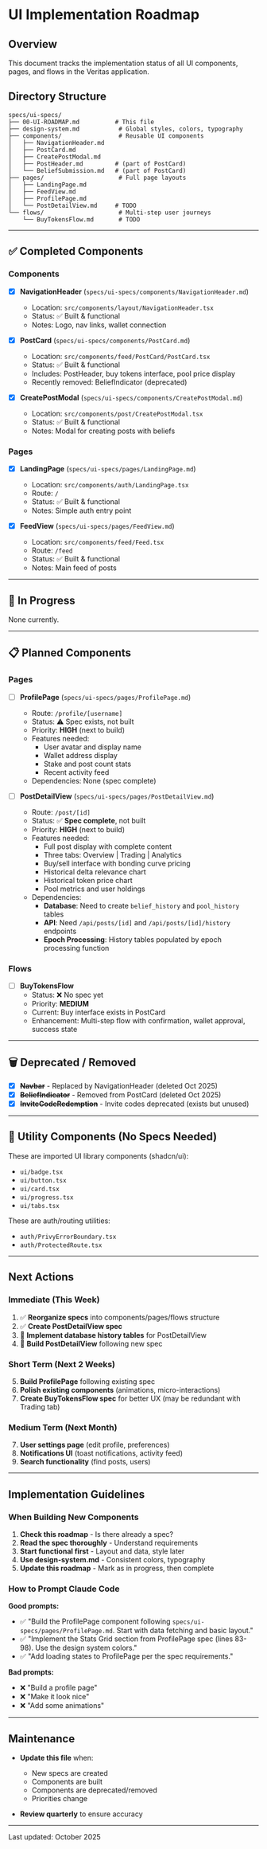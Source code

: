 # UI Implementation Roadmap

## Overview
This document tracks the implementation status of all UI components, pages, and flows in the Veritas application.

## Directory Structure
```
specs/ui-specs/
├── 00-UI-ROADMAP.md          # This file
├── design-system.md           # Global styles, colors, typography
├── components/                # Reusable UI components
│   ├── NavigationHeader.md
│   ├── PostCard.md
│   ├── CreatePostModal.md
│   ├── PostHeader.md         # (part of PostCard)
│   └── BeliefSubmission.md   # (part of PostCard)
├── pages/                     # Full page layouts
│   ├── LandingPage.md
│   ├── FeedView.md
│   ├── ProfilePage.md
│   └── PostDetailView.md     # TODO
└── flows/                     # Multi-step user journeys
    └── BuyTokensFlow.md       # TODO
```

---

## ✅ Completed Components

### Components
- [x] **NavigationHeader** (`specs/ui-specs/components/NavigationHeader.md`)
  - Location: `src/components/layout/NavigationHeader.tsx`
  - Status: ✅ Built & functional
  - Notes: Logo, nav links, wallet connection

- [x] **PostCard** (`specs/ui-specs/components/PostCard.md`)
  - Location: `src/components/feed/PostCard/PostCard.tsx`
  - Status: ✅ Built & functional
  - Includes: PostHeader, buy tokens interface, pool price display
  - Recently removed: BeliefIndicator (deprecated)

- [x] **CreatePostModal** (`specs/ui-specs/components/CreatePostModal.md`)
  - Location: `src/components/post/CreatePostModal.tsx`
  - Status: ✅ Built & functional
  - Notes: Modal for creating posts with beliefs

### Pages
- [x] **LandingPage** (`specs/ui-specs/pages/LandingPage.md`)
  - Location: `src/components/auth/LandingPage.tsx`
  - Route: `/`
  - Status: ✅ Built & functional
  - Notes: Simple auth entry point

- [x] **FeedView** (`specs/ui-specs/pages/FeedView.md`)
  - Location: `src/components/feed/Feed.tsx`
  - Route: `/feed`
  - Status: ✅ Built & functional
  - Notes: Main feed of posts

---

## 🚧 In Progress

None currently.

---

## 📋 Planned Components

### Pages
- [ ] **ProfilePage** (`specs/ui-specs/pages/ProfilePage.md`)
  - Route: `/profile/[username]`
  - Status: ⚠️ Spec exists, not built
  - Priority: **HIGH** (next to build)
  - Features needed:
    - User avatar and display name
    - Wallet address display
    - Stake and post count stats
    - Recent activity feed
  - Dependencies: None (spec complete)

- [ ] **PostDetailView** (`specs/ui-specs/pages/PostDetailView.md`)
  - Route: `/post/[id]`
  - Status: ✅ **Spec complete**, not built
  - Priority: **HIGH** (next to build)
  - Features needed:
    - Full post display with complete content
    - Three tabs: Overview | Trading | Analytics
    - Buy/sell interface with bonding curve pricing
    - Historical delta relevance chart
    - Historical token price chart
    - Pool metrics and user holdings
  - Dependencies:
    - **Database**: Need to create `belief_history` and `pool_history` tables
    - **API**: Need `/api/posts/[id]` and `/api/posts/[id]/history` endpoints
    - **Epoch Processing**: History tables populated by epoch processing function

### Flows
- [ ] **BuyTokensFlow**
  - Status: ❌ No spec yet
  - Priority: **MEDIUM**
  - Current: Buy interface exists in PostCard
  - Enhancement: Multi-step flow with confirmation, wallet approval, success state

---

## 🗑️ Deprecated / Removed

- [x] ~~**Navbar**~~ - Replaced by NavigationHeader (deleted Oct 2025)
- [x] ~~**BeliefIndicator**~~ - Removed from PostCard (deleted Oct 2025)
- [x] ~~**InviteCodeRedemption**~~ - Invite codes deprecated (exists but unused)

---

## 🔧 Utility Components (No Specs Needed)

These are imported UI library components (shadcn/ui):
- `ui/badge.tsx`
- `ui/button.tsx`
- `ui/card.tsx`
- `ui/progress.tsx`
- `ui/tabs.tsx`

These are auth/routing utilities:
- `auth/PrivyErrorBoundary.tsx`
- `auth/ProtectedRoute.tsx`

---

## Next Actions

### Immediate (This Week)
1. ✅ **Reorganize specs** into components/pages/flows structure
2. ✅ **Create PostDetailView spec**
3. 🎯 **Implement database history tables** for PostDetailView
4. 🎯 **Build PostDetailView** following new spec

### Short Term (Next 2 Weeks)
5. **Build ProfilePage** following existing spec
6. **Polish existing components** (animations, micro-interactions)
7. **Create BuyTokensFlow spec** for better UX (may be redundant with Trading tab)

### Medium Term (Next Month)
7. **User settings page** (edit profile, preferences)
8. **Notifications UI** (toast notifications, activity feed)
9. **Search functionality** (find posts, users)

---

## Implementation Guidelines

### When Building New Components

1. **Check this roadmap** - Is there already a spec?
2. **Read the spec thoroughly** - Understand requirements
3. **Start functional first** - Layout and data, style later
4. **Use design-system.md** - Consistent colors, typography
5. **Update this roadmap** - Mark as in progress, then complete

### How to Prompt Claude Code

**Good prompts:**
- ✅ "Build the ProfilePage component following `specs/ui-specs/pages/ProfilePage.md`. Start with data fetching and basic layout."
- ✅ "Implement the Stats Grid section from ProfilePage spec (lines 83-98). Use the design system colors."
- ✅ "Add loading states to ProfilePage per the spec requirements."

**Bad prompts:**
- ❌ "Build a profile page"
- ❌ "Make it look nice"
- ❌ "Add some animations"

---

## Maintenance

- **Update this file** when:
  - New specs are created
  - Components are built
  - Components are deprecated/removed
  - Priorities change

- **Review quarterly** to ensure accuracy

---

Last updated: October 2025
